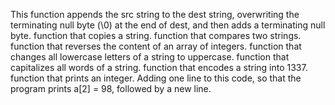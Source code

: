 This function appends the src string to the dest string, overwriting the terminating null byte (\0) at the end of dest, and then adds a terminating null byte.
function that copies a string.
function that compares two strings.
function that reverses the content of an array of integers.
function that changes all lowercase letters of a string to uppercase.
function that capitalizes all words of a string.
function that encodes a string into 1337.
function that prints an integer.
Adding one line to this code, so that the program prints a[2] = 98, followed by a new line.